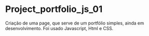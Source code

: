 # Project_portfolio_js_01

Criação de uma page, que serve de um portfólio simples, ainda em desenvolvimento. Foi usado Javascript, Html e CSS.
